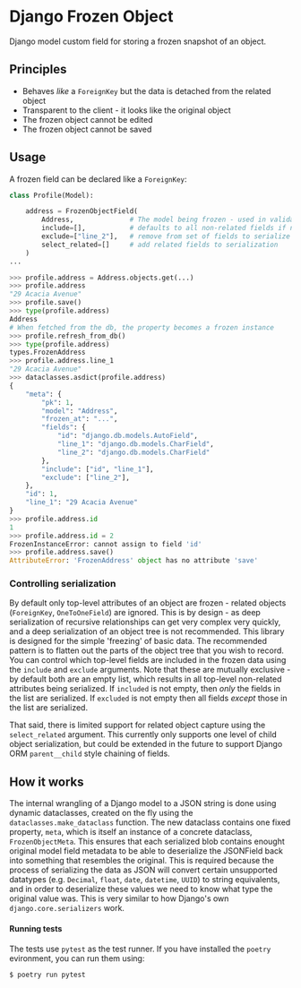 # Django Frozen Object

Django model custom field for storing a frozen snapshot of an object.

## Principles

* Behaves _like_ a `ForeignKey` but the data is detached from the related object
* Transparent to the client - it looks like the original object
* The frozen object cannot be edited
* The frozen object cannot be saved

## Usage

A frozen field can be declared like a `ForeignKey`:

```python
class Profile(Model):

    address = FrozenObjectField(
        Address,              # The model being frozen - used in validation
        include=[],           # defaults to all non-related fields if not set
        exclude=["line_2"],   # remove from set of fields to serialize
        select_related=[]     # add related fields to serialization
    )
...

>>> profile.address = Address.objects.get(...)
>>> profile.address
"29 Acacia Avenue"
>>> profile.save()
>>> type(profile.address)
Address
# When fetched from the db, the property becomes a frozen instance
>>> profile.refresh_from_db()
>>> type(profile.address)
types.FrozenAddress
>>> profile.address.line_1
"29 Acacia Avenue"
>>> dataclasses.asdict(profile.address)
{
    "meta": {
        "pk": 1,
        "model": "Address",
        "frozen_at": "...",
        "fields": {
            "id": "django.db.models.AutoField",
            "line_1": "django.db.models.CharField",
            "line_2": "django.db.models.CharField"
        },
        "include": ["id", "line_1"],
        "exclude": ["line_2"],
    },
    "id": 1,
    "line_1": "29 Acacia Avenue"
}
>>> profile.address.id
1
>>> profile.address.id = 2
FrozenInstanceError: cannot assign to field 'id'
>>> profile.address.save()
AttributeError: 'FrozenAddress' object has no attribute 'save'
```

### Controlling serialization

By default only top-level attributes of an object are frozen - related objects
(`ForeignKey`, `OneToOneField`) are ignored. This is by design - as deep
serialization of recursive relationships can get very complex very quickly, and
a deep serialization of an object tree is not recommended. This library is
designed for the simple 'freezing' of basic data. The recommended pattern is to
flatten out the parts of the object tree that you wish to record. You can
control which top-level fields are included in the frozen data using the
`include` and `exclude` arguments. Note that these are mutually exclusive - by
default both are an empty list, which results in all top-level non-related
attributes being serialized. If `included` is not empty, then *only* the fields
in the list are serialized. If `excluded` is not empty then all fields *except*
those in the list are serialized.

That said, there is limited support for related object capture using the
`select_related` argument. This currently only supports one level of child
object serialization, but could be extended in the future to support Django ORM
`parent__child` style chaining of fields.

## How it works

The internal wrangling of a Django model to a JSON string is done using dynamic
dataclasses, created on the fly using the `dataclasses.make_dataclass` function.
The new dataclass contains one fixed property, `meta`, which is itself an
instance of a concrete dataclass, `FrozenObjectMeta`. This ensures that each
serialized blob contains enought original model field metadata to be able to
deserialize the JSONField back into something that resembles the original. This
is required because the process of serializing the data as JSON will convert
certain unsupported datatypes (e.g. `Decimal`, `float`, `date`, `datetime`,
`UUID`) to string equivalents, and in order to deserialize these values we need
to know what type the original value was. This is very similar to how Django's
own `django.core.serializers` work.

#### Running tests

The tests use `pytest` as the test runner. If you have installed the `poetry` evironment, you can run them using:

```
$ poetry run pytest
```

